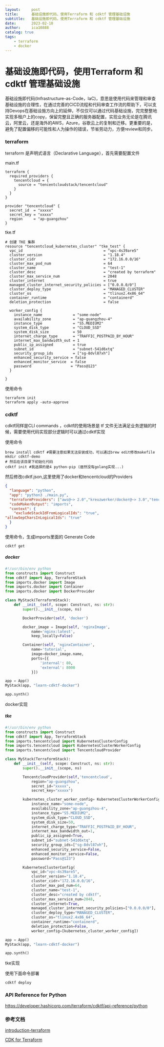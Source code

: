 ```yaml
---
layout:     post
title:      基础设施即代码，使用Terraform 和 cdktf 管理基础设施
subtitle:   基础设施即代码，使用Terraform 和 cdktf 管理基础设施
date:       2023-02-10
author:     ica10888
catalog: true
tags:
    - terraform
    - docker
---
```



# 基础设施即代码，使用Terraform 和 cdktf 管理基础设施

基础设施即代码(Infrastructure-as-Code，IaC)，意思是使用代码来管理和审查基础设施的合理性，在通过完善的CICD流程和代码审查工作流的帮助下，可以支持Devops在基础设施方向上的延伸，不仅仅可以通过代码基础设施，完完整整地实现多租户上的copy，保留完整且正确的服务器配置，实现业务无论是在腾讯云，阿里云，还是海外的AWS，Azure，谷歌云上的复制和迁移。更重要的是，避免了配置偏移的可能性和人为操作的错误，节省劳动力，方便review和同步。

### terraform 

terraform 是声明式语言（Declarative Language），首先需要配置文件

 main.tf

``` shell
terraform {
  required_providers {
    tencentcloud = {
      source = "tencentcloudstack/tencentcloud"
    }
  }
}

provider "tencentcloud" {
  secret_id  = "xxxxx"
  secret_key = "xxxxx"
  region     = "ap-guangzhou"
}
```

 tke.tf

```shell
# 创建 TKE 集群
resource "tencentcloud_kubernetes_cluster" "tke_test" {
  vpc_id                                     = "vpc-4s39are5"
  cluster_version                            = "1.18.4"
  cluster_cidr                               = "172.16.0.0/16"
  cluster_max_pod_num                        = 64
  cluster_name                               = "test-1"
  cluster_desc                               = "created by terraform"
  cluster_max_service_num                    = 2048
  cluster_internet                           = true
  managed_cluster_internet_security_policies = ["0.0.0.0/0"]
  cluster_deploy_type                        = "MANAGED_CLUSTER"
  cluster_os                                 = "tlinux2.4x86_64"
  container_runtime                          = "containerd"
  deletion_protection                        = false

  worker_config {
    instance_name              = "some-node"
    availability_zone          = "ap-guangzhou-4"
    instance_type              = "S5.MEDIUM2"
    system_disk_type           = "CLOUD_SSD"
    system_disk_size           = 50
    internet_charge_type       = "TRAFFIC_POSTPAID_BY_HOUR"
    internet_max_bandwidth_out = 1
    public_ip_assigned         = true
    subnet_id                  = "subnet-541d6xtq"
    security_group_ids         = ["sg-8dvl87xh"]
    enhanced_security_service = false
    enhanced_monitor_service  = false
    password                  = "Pass@123"
  }

}
```

使用命令

``` shell
terraform init
terraform apply -auto-approve
```

### cdktf

cdktf同样是CLI commands ，cdktf的使用场景是 tf 文件无法满足业务逻辑的时候，需要使用代码实现部分逻辑时可以通过cdktf实现

使用命令

```shell
brew install cdktf #需要注意如果无法安装成功，可以通过brew edit修改makefile
mkdir cdktf-demo
# 然后在该目录下初始化代码
cdktf init #我选择的是4 python-pip (居然没有golang实现...)
```

然后修改cdktf.json,这里使用了docker和tencentcloud的Providers

```json
{
  "language": "python",
  "app": "python3 ./main.py",
  "terraformProviders": ["aws@~> 2.0","kreuzwerker/docker@~> 3.0","tencentcloudstack/tencentcloud@~> 1.61.10"],
  "codeMakerOutput": "imports",
  "context": {
    "excludeStackIdFromLogicalIds": "true",
"allowSepCharsInLogicalIds": "true"
  }
}
```

使用命令，生成imports里面的 Generate Code

``` shell
cdktf get
```

##### docker

``` py
#!/usr/bin/env python
from constructs import Construct
from cdktf import App, TerraformStack
from imports.docker import Image
from imports.docker import Container
from imports.docker import DockerProvider

class MyStack(TerraformStack):
    def __init__(self, scope: Construct, ns: str):
        super().__init__(scope, ns)

        DockerProvider(self, 'docker')

        docker_image = Image(self, 'nginxImage',
            name='nginx:latest',
            keep_locally=False)

        Container(self, 'nginxContainer',
            name='tutorial',
            image=docker_image.name,
            ports=[{
                'internal': 80,
                'external': 8000
            }])

app = App()
MyStack(app, "learn-cdktf-docker")

app.synth()

```

  docker实现

##### tke

```py
#!/usr/bin/env python
from constructs import Construct
from cdktf import App, TerraformStack
from imports.tencentcloud import KubernetesClusterConfig
from imports.tencentcloud import KubernetesClusterWorkerConfig
from imports.tencentcloud import TencentcloudProvider

class MyStack(TerraformStack):
    def __init__(self, scope: Construct, ns: str):
        super().__init__(scope, ns)

        TencentcloudProvider(self,'tencentcloud',
            region="ap-guangzhou",
            secret_id="xxxxx",
            secret_key="xxxxx")

        kubernetes_cluster_worker_config= KubernetesClusterWorkerConfig(
            instance_name="some-node",
            availability_zone="ap-guangzhou-4",
            instance_type="S5.MEDIUM2",
            system_disk_type="CLOUD_SSD",
            system_disk_size=50,
            internet_charge_type="TRAFFIC_POSTPAID_BY_HOUR",
            internet_max_bandwidth_out=1,
            public_ip_assigned=True,
            subnet_id="subnet-541d6xtq",
            security_group_ids=["sg-8dvl87xh"],
            enhanced_security_service=False,
            enhanced_monitor_service=False,
            password="Pass@123")

        KubernetesClusterConfig(
            vpc_id="vpc-4s39are5",
            cluster_version="1.18.4",
            cluster_cidr="172.16.0.0/16",
            cluster_max_pod_num=64,
            cluster_name="test-1",
            cluster_desc="created by cdktf",
            cluster_max_service_num=2048,
            cluster_internet=True,
            managed_cluster_internet_security_policies=["0.0.0.0/0"],
            cluster_deploy_type="MANAGED_CLUSTER",
            cluster_os="tlinux2.4x86_64",
            container_runtime="containerd",
            deletion_protection=False,
            worker_config=[kubernetes_cluster_worker_config])

app = App()
MyStack(app, "learn-cdktf-docker")

app.synth()

```

 tke实现

使用下面命令部署

``` shell
cdktf deploy
```

### API Reference for Python

https://developer.hashicorp.com/terraform/cdktf/api-reference/python

### 参考文档

[introduction-terraform](https://lonegunmanb.github.io/introduction-terraform/)

[CDK for Terraform](https://developer.hashicorp.com/terraform/cdktf)
